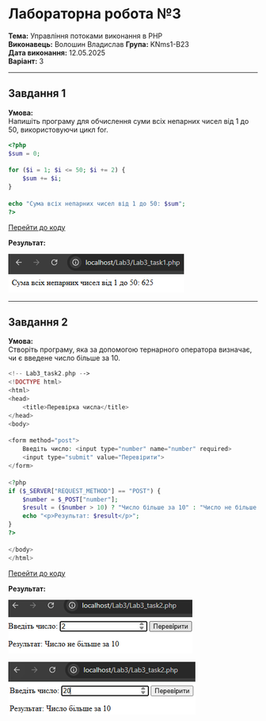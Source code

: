 # Лабораторна робота №3

**Тема:** Управління потоками виконання в PHP  
**Виконавець:** Волошин Владислав 
**Група:** KNms1-B23  
**Дата виконання:** 12.05.2025  
**Варіант:** 3

---

## Завдання 1



**Умова:**  
Напишіть програму для обчислення суми всіх непарних чисел від 1 до 50, використовуючи цикл for.

```php
<?php
$sum = 0;

for ($i = 1; $i <= 50; $i += 2) {
    $sum += $i;
}

echo "Сума всіх непарних чисел від 1 до 50: $sum";
?>
```

[Перейти до коду](https://github.com/VoloshynVl/PHPLABS-Voloshyn/blob/main/Lab3/Lab3_task1.php)

**Результат:**

[![Скріншот Завдання 1](https://github.com/VoloshynVl/PHPLABS-Voloshyn/blob/main/Lab3/Screenshots/Lab3_task1.png)](https://github.com/VoloshynVl/PHPLABS-Voloshyn/blob/main/Lab3/Screenshots/Lab3_task1.png)

---

## Завдання 2


**Умова:**  
Створіть програму, яка за допомогою тернарного оператора визначає, чи є введене число більше за 10.

```php
<!-- Lab3_task2.php -->
<!DOCTYPE html>
<html>
<head>
    <title>Перевірка числа</title>
</head>
<body>

<form method="post">
    Введіть число: <input type="number" name="number" required>
    <input type="submit" value="Перевірити">
</form>

<?php
if ($_SERVER["REQUEST_METHOD"] == "POST") {
    $number = $_POST["number"];
    $result = ($number > 10) ? "Число більше за 10" : "Число не більше за 10";
    echo "<p>Результат: $result</p>";
}
?>

</body>
</html>
```

[Перейти до коду](https://github.com/VoloshynVl/PHPLABS-Voloshyn/blob/main/Lab3/Lab3_task2.php)

**Результат:**

[![Скріншот Завдання 2](https://github.com/VoloshynVl/PHPLABS-Voloshyn/blob/main/Lab3/Screenshots/Lab3_task2.png)](https://github.com/VoloshynVl/PHPLABS-Voloshyn/blob/main/Lab3/Screenshots/Lab3_task2.png)

[![Скріншот Завдання 2](https://github.com/VoloshynVl/PHPLABS-Voloshyn/blob/main/Lab3/Screenshots/Lab3_task2_second_scr.png)](https://github.com/VoloshynVl/PHPLABS-Voloshyn/blob/main/Lab3/Screenshots/Lab3_task2_second_scr.png)
